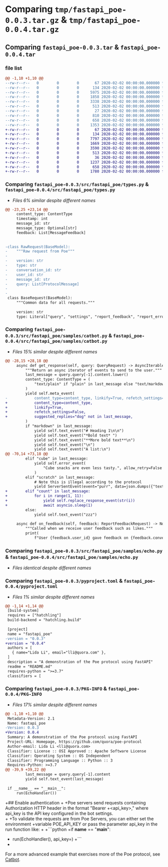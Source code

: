 # Comparing `tmp/fastapi_poe-0.0.3.tar.gz` & `tmp/fastapi_poe-0.0.4.tar.gz`

## Comparing `fastapi_poe-0.0.3.tar` & `fastapi_poe-0.0.4.tar`

### file list

```diff
@@ -1,10 +1,10 @@
--rw-r--r--   0        0        0       67 2020-02-02 00:00:00.000000 fastapi_poe-0.0.3/src/fastapi_poe/__init__.py
--rw-r--r--   0        0        0      134 2020-02-02 00:00:00.000000 fastapi_poe-0.0.3/src/fastapi_poe/__main__.py
--rw-r--r--   0        0        0     5975 2020-02-02 00:00:00.000000 fastapi_poe-0.0.3/src/fastapi_poe/base.py
--rw-r--r--   0        0        0     1858 2020-02-02 00:00:00.000000 fastapi_poe-0.0.3/src/fastapi_poe/types.py
--rw-r--r--   0        0        0     3338 2020-02-02 00:00:00.000000 fastapi_poe-0.0.3/src/fastapi_poe/samples/catbot.py
--rw-r--r--   0        0        0      513 2020-02-02 00:00:00.000000 fastapi_poe-0.0.3/src/fastapi_poe/samples/echo.py
--rw-r--r--   0        0        0       27 2020-02-02 00:00:00.000000 fastapi_poe-0.0.3/.gitignore
--rw-r--r--   0        0        0      810 2020-02-02 00:00:00.000000 fastapi_poe-0.0.3/README.md
--rw-r--r--   0        0        0      658 2020-02-02 00:00:00.000000 fastapi_poe-0.0.3/pyproject.toml
--rw-r--r--   0        0        0     1353 2020-02-02 00:00:00.000000 fastapi_poe-0.0.3/PKG-INFO
+-rw-r--r--   0        0        0       67 2020-02-02 00:00:00.000000 fastapi_poe-0.0.4/src/fastapi_poe/__init__.py
+-rw-r--r--   0        0        0      134 2020-02-02 00:00:00.000000 fastapi_poe-0.0.4/src/fastapi_poe/__main__.py
+-rw-r--r--   0        0        0     7797 2020-02-02 00:00:00.000000 fastapi_poe-0.0.4/src/fastapi_poe/base.py
+-rw-r--r--   0        0        0     1669 2020-02-02 00:00:00.000000 fastapi_poe-0.0.4/src/fastapi_poe/types.py
+-rw-r--r--   0        0        0     3590 2020-02-02 00:00:00.000000 fastapi_poe-0.0.4/src/fastapi_poe/samples/catbot.py
+-rw-r--r--   0        0        0      513 2020-02-02 00:00:00.000000 fastapi_poe-0.0.4/src/fastapi_poe/samples/echo.py
+-rw-r--r--   0        0        0       36 2020-02-02 00:00:00.000000 fastapi_poe-0.0.4/.gitignore
+-rw-r--r--   0        0        0     1237 2020-02-02 00:00:00.000000 fastapi_poe-0.0.4/README.md
+-rw-r--r--   0        0        0      658 2020-02-02 00:00:00.000000 fastapi_poe-0.0.4/pyproject.toml
+-rw-r--r--   0        0        0     1780 2020-02-02 00:00:00.000000 fastapi_poe-0.0.4/PKG-INFO
```

### Comparing `fastapi_poe-0.0.3/src/fastapi_poe/types.py` & `fastapi_poe-0.0.4/src/fastapi_poe/types.py`

 * *Files 6% similar despite different names*

```diff
@@ -23,25 +23,14 @@
     content_type: ContentType
     timestamp: int
     message_id: str
     message_type: Optional[str]
     feedback: List[MessageFeedback]
 
 
-class RawRequest(BaseModel):
-    """Raw request from Poe"""
-
-    version: str
-    type: str
-    conversation_id: str
-    user_id: str
-    message_id: str
-    query: List[ProtocolMessage]
-
-
 class BaseRequest(BaseModel):
     """Common data for all requests."""
 
     version: str
     type: Literal["query", "settings", "report_feedback", "report_error"]
```

### Comparing `fastapi_poe-0.0.3/src/fastapi_poe/samples/catbot.py` & `fastapi_poe-0.0.4/src/fastapi_poe/samples/catbot.py`

 * *Files 15% similar despite different names*

```diff
@@ -28,15 +28,18 @@
     async def get_response(self, query: QueryRequest) -> AsyncIterable[ServerSentEvent]:
         """Return an async iterator of events to send to the user."""
         last_message = query.query[-1].content.lower()
         content_type: ContentType = (
             "text/plain" if "plain" in last_message else "text/markdown"
         )
         yield self.meta_event(
-            content_type=content_type, linkify=True, refetch_settings=False
+            content_type=content_type,
+            linkify=True,
+            refetch_settings=False,
+            suggested_replies="dog" not in last_message,
         )
         if "markdown" in last_message:
             yield self.text_event("# Heading 1\n\n")
             yield self.text_event("*Bold text* ")
             yield self.text_event("**More bold text**\n")
             yield self.text_event("\n")
             yield self.text_event("A list:\n")
@@ -70,14 +73,18 @@
         elif "cube" in last_message:
             yield self.error_event(
                 "Cube snacks are even less tasty.", allow_retry=False
             )
         elif "scratch" in last_message:
             # Note this is illegal according to the protocol
             yield ServerSentEvent(event="purr", data=json.dumps({"text": "purr"}))
+        elif "count" in last_message:
+            for i in range(1, 11):
+                yield self.replace_response_event(str(i))
+                await asyncio.sleep(1)
         else:
             yield self.text_event("zzz")
 
     async def on_feedback(self, feedback: ReportFeedbackRequest) -> None:
         """Called when we receive user feedback such as likes."""
         print(
             f"User {feedback.user_id} gave feedback on {feedback.conversation_id}"
```

### Comparing `fastapi_poe-0.0.3/src/fastapi_poe/samples/echo.py` & `fastapi_poe-0.0.4/src/fastapi_poe/samples/echo.py`

 * *Files identical despite different names*

### Comparing `fastapi_poe-0.0.3/pyproject.toml` & `fastapi_poe-0.0.4/pyproject.toml`

 * *Files 1% similar despite different names*

```diff
@@ -1,14 +1,14 @@
 [build-system]
 requires = ["hatchling"]
 build-backend = "hatchling.build"
 
 [project]
 name = "fastapi_poe"
-version = "0.0.3"
+version = "0.0.4"
 authors = [
   { name="Lida Li", email="lli@quora.com" },
 ]
 description = "A demonstration of the Poe protocol using FastAPI"
 readme = "README.md"
 requires-python = ">=3.7"
 classifiers = [
```

### Comparing `fastapi_poe-0.0.3/PKG-INFO` & `fastapi_poe-0.0.4/PKG-INFO`

 * *Files 17% similar despite different names*

```diff
@@ -1,10 +1,10 @@
 Metadata-Version: 2.1
 Name: fastapi_poe
-Version: 0.0.3
+Version: 0.0.4
 Summary: A demonstration of the Poe protocol using FastAPI
 Project-URL: Homepage, https://github.com/quora/poe-protocol
 Author-email: Lida Li <lli@quora.com>
 Classifier: License :: OSI Approved :: Apache Software License
 Classifier: Operating System :: OS Independent
 Classifier: Programming Language :: Python :: 3
 Requires-Python: >=3.7
@@ -39,9 +39,22 @@
         last_message = query.query[-1].content
         yield self.text_event(last_message)
 
 if __name__ == "__main__":
     run(EchoHandler())
 ```
 
+## Enable authentication
+
+Poe servers send requests containing Authorization HTTP header in the format "Bearer
+<api_key>," where api_key is the API key configured in the bot settings. \
+
+To validate the requests are from Poe Servers, you can either set the environment
+variable POE_API_KEY or pass the parameter api_key in the run function like:
+
+```python
+if __name__ == "__main__":
+    run(EchoHandler(), api_key=<key>)
+```
+
 For a more advanced example that exercises more of the Poe protocol, see
 [Catbot](./src/fastapi_poe/samples/catbot.py).
```

